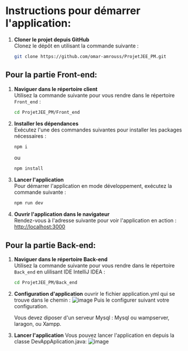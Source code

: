 # Instructions pour démarrer l'application:

1. **Cloner le projet depuis GitHub**  
   Clonez le dépôt en utilisant la commande suivante :
   ```bash
   git clone https://github.com/omar-amrouss/ProjetJEE_PM.git

## Pour la partie Front-end:

1. **Naviguer dans le répertoire client**  
   Utilisez la commande suivante pour vous rendre dans le répertoire `Front_end` :
   ```bash
   cd ProjetJEE_PM/Front_end
   ```

2. **Installer les dépendances**  
   Exécutez l'une des commandes suivantes pour installer les packages nécessaires :
   ```bash
   npm i
   ```
   ou
   ```bash
   npm install
   ```

3. **Lancer l'application**  
   Pour démarrer l'application en mode développement, exécutez la commande suivante :
   ```bash
   npm run dev
   ```

4. **Ouvrir l'application dans le navigateur**  
   Rendez-vous à l'adresse suivante pour voir l'application en action :
   [http://localhost:3000](http://localhost:3000)


## Pour la partie Back-end:
1. **Naviguer dans le répertoire Back-end**  
   Utilisez la commande suivante pour vous rendre dans le répertoire `Back_end` en ulilisant IDE IntelliJ IDEA :
   ```bash
   cd ProjetJEE_PM/Back_end
   ```

2. **Configuration d'application**
   ouvrir le fichier application.yml qui se trouve dans le chemin :
   ![image](https://github.com/omar-amrouss/ProjetJEE_PM/assets/133509604/ef73be9c-b2cb-426d-9c10-3fbd10fd4ccf)
   Puis le configurer suivant votre configuration.
   
   Vous devez diposer d'un serveur Mysql : Mysql ou wampserver, laragon, ou Xampp. 
4. **Lancer l'application**
   Vous pouvez lancer l'application en depuis la classe DevAppAplication.java:
   ![image](https://github.com/omar-amrouss/ProjetJEE_PM/assets/133509604/4e73bcee-6571-4834-aa7c-8145ce79d611)


